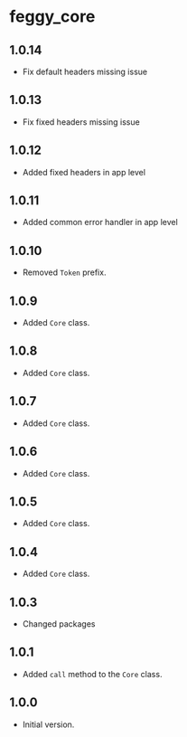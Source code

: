 # feggy_core

## 1.0.14

- Fix default headers missing issue

## 1.0.13

- Fix fixed headers missing issue

## 1.0.12

- Added fixed headers in app level

## 1.0.11

- Added common error handler in app level

## 1.0.10

- Removed `Token` prefix.

## 1.0.9

- Added `Core` class.

## 1.0.8

- Added `Core` class.

## 1.0.7

- Added `Core` class.

## 1.0.6

- Added `Core` class.

## 1.0.5

- Added `Core` class.

## 1.0.4

- Added `Core` class.

## 1.0.3

- Changed packages

## 1.0.1

- Added `call` method to the `Core` class.

## 1.0.0

- Initial version.
